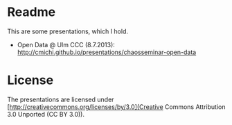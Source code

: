# Readme

This are some presentations, which I hold.

* Open Data @ Ulm CCC (8.7.2013): http://cmichi.github.io/presentations/chaosseminar-open-data


# License

The presentations are licensed under [http://creativecommons.org/licenses/by/3.0](Creative Commons Attribution 3.0 Unported (CC BY 3.0)).

